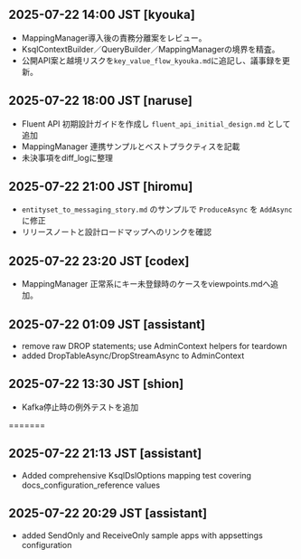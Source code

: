 ## 2025-07-22 14:00 JST [kyouka]
- MappingManager導入後の責務分離案をレビュー。
- KsqlContextBuilder／QueryBuilder／MappingManagerの境界を精査。
- 公開API案と越境リスクを`key_value_flow_kyouka.md`に追記し、議事録を更新。

## 2025-07-22 18:00 JST [naruse]
- Fluent API 初期設計ガイドを作成し `fluent_api_initial_design.md` として追加
- MappingManager 連携サンプルとベストプラクティスを記載
- 未決事項をdiff_logに整理

## 2025-07-22 21:00 JST [hiromu]
- `entityset_to_messaging_story.md` のサンプルで `ProduceAsync` を `AddAsync` に修正
- リリースノートと設計ロードマップへのリンクを確認

## 2025-07-22 23:20 JST [codex]
- MappingManager 正常系にキー未登録時のケースをviewpoints.mdへ追加。

## 2025-07-22 01:09 JST [assistant]
- remove raw DROP statements; use AdminContext helpers for teardown
- added DropTableAsync/DropStreamAsync to AdminContext

## 2025-07-22 13:30 JST [shion]
- Kafka停止時の例外テストを追加

=======
## 2025-07-22 21:13 JST [assistant]
- Added comprehensive KsqlDslOptions mapping test covering docs_configuration_reference values

## 2025-07-22 20:29 JST [assistant]
- added SendOnly and ReceiveOnly sample apps with appsettings configuration
